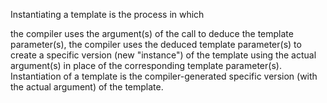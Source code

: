 Instantiating a template is the process in which

the compiler uses the argument(s) of the call to deduce the template parameter(s),
the compiler uses the deduced template parameter(s) to create a specific version (new "instance") of the template using the actual argument(s) in place of the corresponding template parameter(s).
Instantiation of a template is the compiler-generated specific version (with the actual argument) of the template.